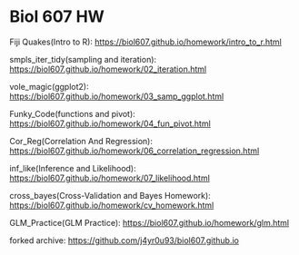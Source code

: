 # Biol 607 HW
Fiji Quakes(Intro to R): https://biol607.github.io/homework/intro_to_r.html

smpls_iter_tidy(sampling and iteration): https://biol607.github.io/homework/02_iteration.html

vole_magic(ggplot2): https://biol607.github.io/homework/03_samp_ggplot.html

Funky_Code(functions and pivot): https://biol607.github.io/homework/04_fun_pivot.html

Cor_Reg(Correlation And Regression): https://biol607.github.io/homework/06_correlation_regression.html

inf_like(Inference and Likelihood): https://biol607.github.io/homework/07_likelihood.html

cross_bayes(Cross-Validation and Bayes Homework): https://biol607.github.io/homework/cv_homework.html

GLM_Practice(GLM Practice): https://biol607.github.io/homework/glm.html

forked archive: https://github.com/j4yr0u93/biol607.github.io
